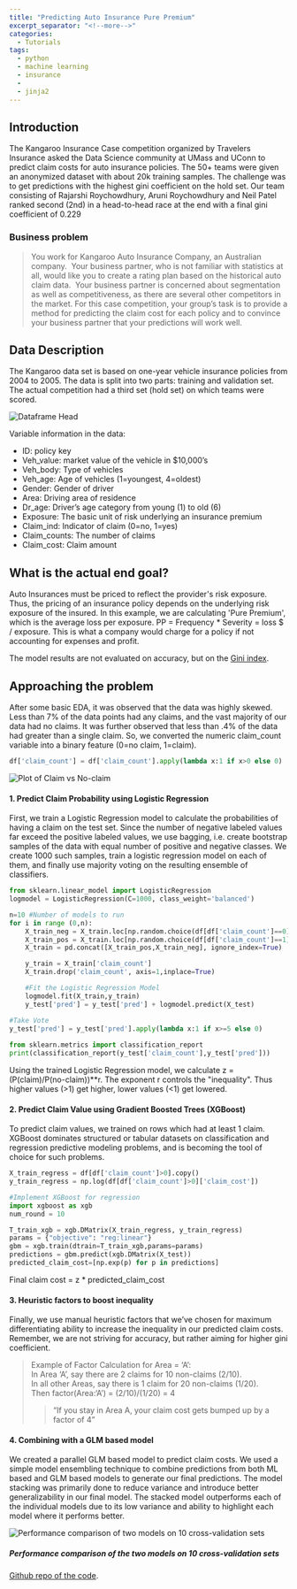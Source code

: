 ```yaml
---
title: "Predicting Auto Insurance Pure Premium"
excerpt_separator: "<!--more-->"
categories:
  - Tutorials
tags:
  - python
  - machine learning
  - insurance
  - 
  - jinja2
---
```

## Introduction

The Kangaroo Insurance Case competition organized by Travelers Insurance asked the Data Science community at UMass and UConn to predict claim costs for auto insurance policies. The 50+ teams were given an anonymized dataset with about 20k training samples. The challenge was to get predictions with the highest gini coefficient on the hold set. Our team consisting of Rajarshi Roychowdhury, Aruni Roychowdhury and Neil Patel ranked second (2nd) in a head-to-head race at the end with a final gini coefficient of 0.229

### Business problem

> You work for Kangaroo Auto Insurance Company, an Australian company.  Your business partner, who is not familiar with statistics at all, would like you to create a rating plan based on the historical auto claim data.  Your business partner is concerned about segmentation as well as competitiveness, as there are several other competitors in the market.
> For this case competition, your group’s task is to provide a method for predicting the claim cost for each policy and to convince your business partner that your predictions will work well.


## Data Description

The Kangaroo data set is based on one-year vehicle insurance policies from 2004 to 2005. The data is split into two parts: training and validation set. The actual competition had a third set (hold set) on which teams were scored. 

![Dataframe Head][data]

Variable information in the data:

* ID: policy key
* Veh_value: market value of the vehicle in $10,000’s
* Veh_body: Type of vehicles
* Veh_age: Age of vehicles (1=youngest, 4=oldest)
* Gender: Gender of driver
* Area: Driving area of residence
* Dr_age: Driver’s age category from young (1) to old (6)
* Exposure: The basic unit of risk underlying an insurance premium
* Claim_ind: Indicator of claim (0=no, 1=yes)
* Claim_counts: The number of claims
* Claim_cost: Claim amount

## What is the actual end goal?

Auto Insurances must be priced to reflect the provider's risk exposure. Thus, the pricing of an insurance policy depends on the underlying risk exposure of the insured. In this example, we are calculating 'Pure Premium', which is the average loss per exposure. PP = Frequency * Severity = loss $ / exposure. This is what a company would charge for a policy if not accounting for expenses and profit.

The model results are not evaluated on accuracy, but on the [Gini index](https://en.wikipedia.org/wiki/Gini_coefficient).

## Approaching the problem
After some basic EDA, it was observed that the data was highly skewed. Less than 7% of the data points had any claims, and the vast majority of our data had no claims. It was further observed that less than .4% of the data had greater than a single claim. So, we converted the numeric claim_count variable into a binary feature (0=no claim, 1=claim).

```python
df['claim_count'] = df['claim_count'].apply(lambda x:1 if x>0 else 0)
```

![Plot of Claim vs No-claim][plot1]

#### 1. Predict Claim Probability using Logistic Regression

First, we train a Logistic Regression model to calculate the probabilities of having a claim on the test set. Since the number of negative labeled values far exceed the positive labeled values, we use bagging, i.e. create bootstrap samples of the data with equal number of positive and negative classes. We create 1000 such samples, train a logistic regression model on each of them, and finally use majority voting on the resulting ensemble of classifiers.  

```python
from sklearn.linear_model import LogisticRegression
logmodel = LogisticRegression(C=1000, class_weight='balanced')

n=10 #Number of models to run
for i in range (0,n):
    X_train_neg = X_train.loc[np.random.choice(df[df['claim_count']==0].index, 3000, replace = False)]
    X_train_pos = X_train.loc[np.random.choice(df[df['claim_count']==1].index, 3000, replace = True)] 
    X_train = pd.concat([X_train_pos,X_train_neg], ignore_index=True)

    y_train = X_train['claim_count']
    X_train.drop('claim_count', axis=1,inplace=True)

    #Fit the Logistic Regression Model
    logmodel.fit(X_train,y_train)
    y_test['pred'] = y_test['pred'] + logmodel.predict(X_test)

#Take Vote    
y_test['pred'] = y_test['pred'].apply(lambda x:1 if x>=5 else 0)
    
from sklearn.metrics import classification_report
print(classification_report(y_test['claim_count'],y_test['pred']))
```

Using the trained Logistic Regression model, we calculate z =(P(claim)/P(no-claim))**r. The exponent r controls the "inequality". Thus higher values (>1) get higher, lower values (<1) get lowered. 

#### 2. Predict Claim Value using Gradient Boosted Trees (XGBoost)
To predict claim values, we trained on rows which had at least 1 claim. XGBoost dominates structured or tabular datasets on classification and regression predictive modeling problems, and is becoming the tool of choice for such problems. 

```python
X_train_regress = df[df['claim_count']>0].copy()
y_train_regress = np.log(df[df['claim_count']>0]['claim_cost'])

#Implement XGBoost for regression
import xgboost as xgb
num_round = 10

T_train_xgb = xgb.DMatrix(X_train_regress, y_train_regress)
params = {"objective": "reg:linear"}
gbm = xgb.train(dtrain=T_train_xgb,params=params)
predictions = gbm.predict(xgb.DMatrix(X_test))
predicted_claim_cost=[np.exp(p) for p in predictions]
```
Final claim cost = z * predicted_claim_cost

#### 3. Heuristic factors to boost inequality

Finally, we use manual heuristic factors that we’ve chosen for maximum differentiating ability to increase the inequality in our predicted claim costs. Remember, we are not striving for accuracy, but rather aiming for higher gini coefficient.

> Example of Factor Calculation for Area = ‘A’:  
>	In Area ‘A’, say there are 2 claims for 10 non-claims (2/10).  
>	In all other Areas, say there is 1 claim for 20 non-claims (1/20).  
>	Then factor(Area:‘A’) = (2/10)/(1/20) = 4  
> >  “If you stay in Area A, your claim cost gets bumped up by a factor of 4”

#### 4. Combining with a GLM based model

We created a parallel GLM based model to predict claim costs. We used a simple model ensembling technique to combine predictions from both ML based and GLM based models to generate our final predictions. The model stacking was primarily done to reduce variance and introduce better generalizability in our final model. The stacked model outperforms each of the individual models due to its low variance and ability to highlight each model where it performs better.

![Performance comparison of two models on 10 cross-validation sets][model_compare]

##### Performance comparison of the two models on 10 cross-validation sets

[Github repo of the code](https://github.com/xcitech/insurance_ML_model).

[data]: https://xcitech.github.io/assets/images/insurance_data.png "Head of the Data"
[plot1]: https://xcitech.github.io/assets/images/insurance/plot1.png "Plot 1"
[model_compare]: https://xcitech.github.io/assets/images/insurance/model_compare.png "Plot 4"
